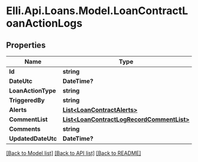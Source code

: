 # Elli.Api.Loans.Model.LoanContractLoanActionLogs
## Properties

Name | Type | Description | Notes
------------ | ------------- | ------------- | -------------
**Id** | **string** |  | [optional] 
**DateUtc** | **DateTime?** |  | [optional] 
**LoanActionType** | **string** |  | [optional] 
**TriggeredBy** | **string** |  | [optional] 
**Alerts** | [**List&lt;LoanContractAlerts&gt;**](LoanContractAlerts.md) |  | [optional] 
**CommentList** | [**List&lt;LoanContractLogRecordCommentList&gt;**](LoanContractLogRecordCommentList.md) |  | [optional] 
**Comments** | **string** |  | [optional] 
**UpdatedDateUtc** | **DateTime?** |  | [optional] 

[[Back to Model list]](../README.md#documentation-for-models) [[Back to API list]](../README.md#documentation-for-api-endpoints) [[Back to README]](../README.md)

